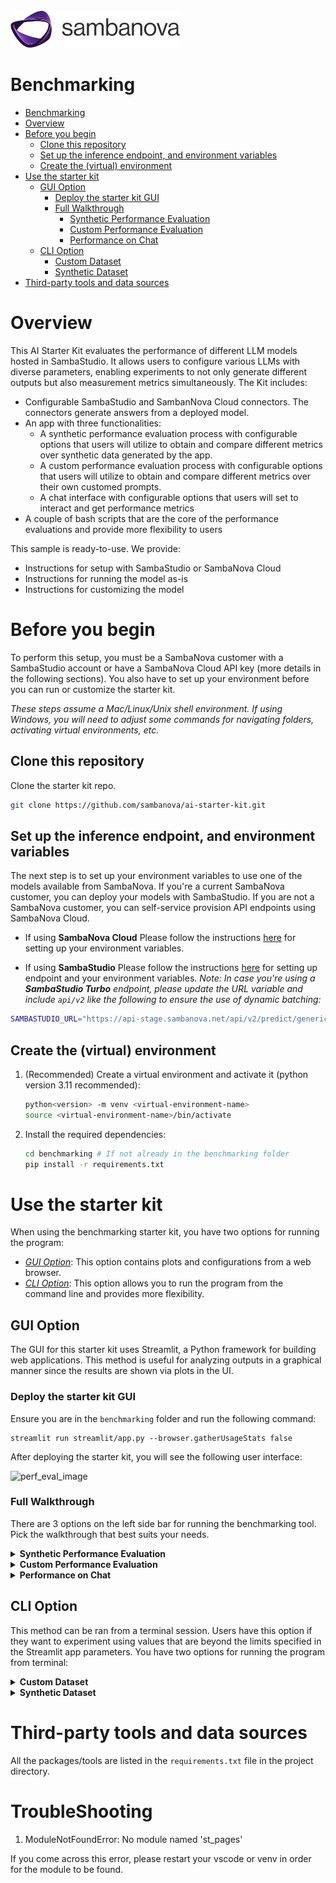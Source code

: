 
<a href="https://sambanova.ai/">
<picture>
 <source media="(prefers-color-scheme: dark)" srcset="../images/SambaNova-light-logo-1.png" height="60">
  <img alt="SambaNova logo" src="../images/SambaNova-dark-logo-1.png" height="60">
</picture>
</a>

Benchmarking
======================

<!-- TOC -->

- [Benchmarking](#benchmarking)
- [Overview](#overview)
- [Before you begin](#before-you-begin)
  - [Clone this repository](#clone-this-repository)
  - [Set up the inference endpoint, and environment variables](#set-up-the-inference-endpoint-and-environment-variables)
  - [Create the (virtual) environment](#create-the-virtual-environment)
- [Use the starter kit](#use-the-starter-kit)
  - [GUI Option](#gui-option)
    - [Deploy the starter kit GUI](#deploy-the-starter-kit-gui)
    - [Full Walkthrough](#full-walkthrough)
      - [Synthetic Performance Evaluation](#synthetic-performance-evaluation)
      - [Custom Performance Evaluation](#custom-performance-evaluation)
      - [Performance on Chat](#performance-on-chat)
  - [CLI Option](#cli-option)
    - [Custom Dataset](#custom-dataset)
    - [Synthetic Dataset](#synthetic-dataset)
- [Third-party tools and data sources](#third-party-tools-and-data-sources)

<!-- /TOC -->

# Overview

This AI Starter Kit evaluates the performance of different LLM models hosted in SambaStudio. It allows users to configure various LLMs with diverse parameters, enabling experiments to not only generate different outputs but also measurement metrics simultaneously. The Kit includes:
- Configurable SambaStudio and SambanNova Cloud connectors. The connectors generate answers from a deployed model.
- An app with three functionalities:
    - A synthetic performance evaluation process with configurable options that users will utilize to obtain and compare different metrics over synthetic data generated by the app.
    - A custom performance evaluation process with configurable options that users will utilize to obtain and compare different metrics over their own customed prompts. 
    - A chat interface with configurable options that users will set to interact and get performance metrics
- A couple of bash scripts that are the core of the performance evaluations and provide more flexibility to users

This sample is ready-to-use. We provide:
- Instructions for setup with SambaStudio or SambaNova Cloud
- Instructions for running the model as-is
- Instructions for customizing the model
   
# Before you begin

To perform this setup, you must be a SambaNova customer with a SambaStudio account or have a SambaNova Cloud API key (more details in the following sections). You also have to set up your environment before you can run or customize the starter kit. 

_These steps assume a Mac/Linux/Unix shell environment. If using Windows, you will need to adjust some commands for navigating folders, activating virtual environments, etc._

## Clone this repository

Clone the starter kit repo.
```bash
git clone https://github.com/sambanova/ai-starter-kit.git
```

## Set up the inference endpoint, and environment variables

The next step is to set up your environment variables to use one of the models available from SambaNova. If you're a current SambaNova customer, you can deploy your models with SambaStudio. If you are not a SambaNova customer, you can self-service provision API endpoints using SambaNova Cloud.

- If using **SambaNova Cloud** Please follow the instructions [here](../README.md#use-sambanova-cloud-option-1) for setting up your environment variables.

- If using **SambaStudio** Please follow the instructions [here](../README.md#use-sambastudio-option-2) for setting up endpoint and your environment variables. 
_Note: In case you're using a **SambaStudio Turbo** endpoint, please update the URL variable and include `api/v2` like the following to ensure the use of dynamic batching:_
``` bash
SAMBASTUDIO_URL="https://api-stage.sambanova.net/api/v2/predict/generic/12345678-9abc-def0-1234-56789abcdef0/456789ab-cdef-0123-4567-89abcdef0123"
```

## Create the (virtual) environment
1. (Recommended) Create a virtual environment and activate it (python version 3.11 recommended): 
    ```bash
    python<version> -m venv <virtual-environment-name>
    source <virtual-environment-name>/bin/activate
    ```

2. Install the required dependencies:
    ```bash
    cd benchmarking # If not already in the benchmarking folder
    pip install -r requirements.txt
    ```

# Use the starter kit

When using the benchmarking starter kit, you have two options for running the program:

- [*GUI Option*](#gui-option): This option contains plots and configurations from a web browser.
- [*CLI Option*](#cli-option): This option allows you to run the program from the command line and provides more flexibility.


## GUI Option

The GUI for this starter kit uses Streamlit, a Python framework for building web applications. This method is useful for analyzing outputs in a graphical manner since the results are shown via plots in the UI.

### Deploy the starter kit GUI

Ensure you are in the `benchmarking` folder and run the following command:

```shell
streamlit run streamlit/app.py --browser.gatherUsageStats false 
```

After deploying the starter kit, you will see the following user interface:

![perf_eval_image](./imgs/performance_eval.png)

### Full Walkthrough

There are 3 options on the left side bar for running the benchmarking tool. Pick the walkthrough that best suits your needs.

<details id="synthetic-performance-evaluation">
<summary><strong>Synthetic Performance Evaluation</strong></summary>

This option allows you to evaluate the performance of the selected LLM on synthetic data generated by this benchmarking tool.

1. Enter a model name and choose the right API type

     _Note: Currently we have specific prompting support for Llama2, Llama3, Mistral, Deepseek, Solar, and Eeve. Other instruction models can work, but number of tokens may not be close to the ones specified._

  - If the model specified is a bundle, specify the desired expert in the Model Name text box with the prefix `Bundle`. 
    - For example, the Samba-1 Turbo Llama-3-8B expert in studio is titled `Meta-Llama-3-8B-Instruct` so the model name would be `Bundle/Meta-Llama-3-8B-Instruct`.
  - If the model comes from a SambaStudio endpoint using its OpenAI compatible URL, enter the full model name shown on the model card. E.g. `Meta-Llama-3.1-70B-Instruct`.
  - If the model is a standalone model, enter the full model name shown on the model card. E.g. `Llama-2-70b-chat-hf`.
  - If the model is a SambaNova Cloud one, then be aware of the right model names used. Then, choose `SambaNova Cloud` in the API type dropdown option.
    - For example, the Llama-3-8B model in SambaNova Cloud is titled `Meta-Llama-3.1-8B-Instruct` so that will be the model name.

2. Set the configuration parameters

- **Number of input tokens**: The number of input tokens in the generated prompt. *Default*: 1000.
- **Number of output tokens**: The number of output tokens the LLM can generate. *Default*: 1000.
- **Number of total requests**: Number of requests sent. *Default*: 32. *Note*: the program can timeout before all requests are sent. Configure the **Timeout** parameter accordingly.
- **Number of concurrent requests**: The number of concurrent requests. *Default*: 1. For testing [batching-enabled models](https://docs.sambanova.ai/sambastudio/latest/dynamic-batching.html), this value should be greater than the largest batch_size one needs to test. The typical batch sizes that are supported are 1,4,8 and 16.
- **Timeout**: Number of seconds before program times out. *Default*: 600 seconds

3. Run the performance evaluation

- Click the `Run!` button. This will start the program and a progress bar will be shown in the UI.
- Depending on the parameter configurations, it should take between 1 min and 10 min. 

4. Analyze results

    _Note: Not all model endpoints currently support the calculation of server-side statistics. Depending on your choice of endpoint, you may see either client and server information, or you may see just the client-side information._

    **Plots**

    The plots compare (if available) the following:

    - **Server metrics**: These are performance metrics from the Server API. 
    - **Client metrics**: These are performance metrics computed on the client side / local machine.
    
    Additionally, if the endpoint supports dynamic batching, the plots will show per-batch metrics.

    The results are composed of five plots:

    - ```Distribution of TTFT by batch size```: This bar plot shows the median Time to First Token (TTFT) in a bold colored horizontal line, and a rectangular area representing the range between the 5th and 95th percentile. One should see higher values and higher variance in the client-side metrics compared to the server-side metrics. This difference is mainly due to the request waiting in the queue to be served (for concurrent requests), which is not included in server-side metrics. 

    - ```Distribution of end-to-end latency by batch size```: This bar plot shows the median end-to-end latency in a bold colored horizontal line, and a rectangular area representing the range between the 5th and 95th percentile. One should see higher values and higher variance in the client-side metrics compared to the server-side metrics. This difference is also mainly due to the request waiting in the queue to be served (for concurrent requests), which is not included in server-side metrics. 

    - ```Distribution of output throughput by batch size``` plot: This bar plot shows the median number of **output** tokens per second per request in a bold colored horizontal line, and a rectangular area representing the range between the 5th and 95th percentile. One should see good agreement between the client and server-side metrics. For endpoints that support dynamic batching, one should see a decreasing trend in metrics as the batch size increases.

    - ```Total output throughput per batch size```: This bar plot shows the median total tokens generated per second per batch in a bold colored horizontal line, and a rectangular area representing the range between the 5th and 95th percentile. One should see good agreement between the client and server-side metrics. This metric will calculate the same values as the previous metric for batch size = 1. However, for batch size > 1, it is estimated as the average of ```Output throughput by batch size * Batch size``` for each batch, to account for more generated tokens due to concurrent requests being served in batch mode.

    - ```LLM requests across time```: This gantt plot shows the duration of the TTFT and end-to-end latency per request in a timeline. One should expect latencies considerably greater than TTFTs, and multiple bars starting at the same time as number of concurrent requests specified. In addition, if the endpoint allows dynamic batching, one could see grouped bars according to the batch sizes supported.

5. Synthetic Performance common examples
    1. Dynamic batching speed  

        Parameters:
        - Model name: Bundle/Meta-Llama-3.1-70B-Instruct
        - API type: SambaStudio
        - Number of input tokens: 250
        - Number of output tokens: 250
        - Number of total requests: 80
        - Number of concurrent requests: 20
        - Timeout: 600
          
        Results:

        ![dynamic_batching_speed-ttft](./imgs/dynamic_batching_speed-ttft.png)
        ![dynamic_batching_speed-latency](./imgs/dynamic_batching_speed-latency.png)
        ![dynamic_batching_speed-output_throughput](./imgs/dynamic_batching_speed-output_throughput.png)
        ![dynamic_batching_speed-total_output_throughput](./imgs/dynamic_batching_speed-total_output_throughput.png)
        ![dynamic_batching_speed-gantt](./imgs/dynamic_batching_speed-gantt.png)
      
    2. High input and ouput tokens

        Parameters:
        - Model name: Bundle/Meta-Llama-3.1-70B-Instruct
        - API type: SambaStudio
        - Number of input tokens: 2000
        - Number of output tokens: 2000
        - Number of total requests: 80
        - Number of concurrent requests: 25
        - Timeout: 600

        Results:

        ![high_input_output_tokens-ttft](./imgs/high_input_output_tokens-ttft.png)
        ![high_input_output_tokens-latency](./imgs/high_input_output_tokens-latency.png)
        ![high_input_output_tokens-output_throughput](./imgs/high_input_output_tokens-output_throughput.png)
        ![high_input_output_tokens-total_output_throughput](./imgs/high_input_output_tokens-total_output_throughput.png)
        ![high_input_output_tokens-gantt](./imgs/high_input_output_tokens-gantt.png)

    3. Running multiple concurrent requests

        Parameters:
        - Model name: Bundle/Meta-Llama-3.1-70B-Instruct
        - API type: SambaStudio
        - Number of input tokens: 250
        - Number of output tokens: 250
        - Number of total requests: 1000
        - Number of concurrent requests: 100
        - Timeout: 600

        Results:
        
        ![running_multiple_concurrent_requests-ttft](./imgs/running_multiple_concurrent_requests-ttft.png)
        ![running_multiple_concurrent_requests-latency](./imgs/running_multiple_concurrent_requests-latency.png)
        ![running_multiple_concurrent_requests-output_throughput](./imgs/running_multiple_concurrent_requests-output_throughput.png)
        ![running_multiple_concurrent_requests-total_output_throughput](./imgs/running_multiple_concurrent_requests-total_output_throughput.png)
        ![running_multiple_concurrent_requests-gantt](./imgs/running_multiple_concurrent_requests-gantt.png)

  </details>

<details id="custom-performance-evaluation">
<summary><strong>Custom Performance Evaluation</strong></summary>

This option allows you to evaluate the performance of the selected LLM on your own custom dataset. The interface should look like this:

![Custom Performance Evaluation](./imgs/custom_performance_eval.png)

1. Prep your dataset

- The dataset needs to be in `.jsonl` format - these means a file with one JSON object per line.
- Each JSON object should have a `prompt` key with the value being the prompt you want to pass to the LLM.
  - You can use a different keyword instead of `prompt`, but it's important that all your JSON objects use the same key

2. Enter the dataset path

- The entered path should be an absolute path to your dataset.
  - For example: `/Users/johndoe/Documents/my_dataset.jsonl`

3. Enter a model name and choose the right API type

    _Note: Currently we have specific prompting support for Llama2, Llama3, Mistral, Deepseek, Solar, and Eeve. Other instruction models can work, but number of tokens may not be close to the ones specified.

  - If the model specified is a bundle, specify the desired expert in the Model Name text box with the prefix `Bundle`. 
    - For example, the Samba-1 Turbo Llama-3-8B expert in studio is titled `Meta-Llama-3-8B-Instruct` so the model name would be `Bundle/Meta-Llama-3-8B-Instruct`.
  - If the model comes from a SambaStudio endpoint using its OpenAI compatible URL, enter the full model name shown on the model card.
  - If the model is a standalone model, enter the full model name shown on the model card. E.g. `Llama-2-70b-chat-hf`.
  - If the model is a SambaNova Cloud one, then be aware of the right model names used. Then, choose `SambaNova Cloud` in the API type dropdown option.
    - For example, the Llama-3-8B model in SambaNova Cloud is titled `Meta-Llama-3.1-8B-Instruct` so that will be the model name

4. Set the configuration and tuning parameters

- **Number of concurrent requests**: The number of concurrent requests. *Default*: 1. For testing [batching-enabled models](https://docs.sambanova.ai/sambastudio/latest/dynamic-batching.html), this value should be greater than the largest batch_size one needs to test. The typical batch sizes that are supported are 1,4,8 and 16.
- **Timeout**: Number of seconds before program times out. *Default*: 600 seconds
- **Max Output Tokens**: Maximum number of tokens to generate. *Default*: 256
- **Save LLM Responses**: Whether to save the actual outputs of the LLM to an output file. The output file will contain the `response_texts` suffix.

5. Analyze results

    _Note: Not all model endpoints currently support the calculation of server-side statistics. Depending on your choice of endpoint, you may see either client and server information, or you may see just the client-side information._

    **Plots**

    The plots compare (if available) the following:

    - **Server metrics**: These are performance metrics from the Server API. 
    - **Client metrics**: These are performance metrics computed on the client side / local machine.
    
    Additionally, if the endpoint supports dynamic batching, the plots will show per-batch metrics.

    The results are composed of five plots:

    - ```Distribution of end-to-end latency by batch size```: This bar plot shows the median end-to-end latency in a bold colored horizontal line, and a rectangular area representing the range between the 5th and 95th percentile. One should see higher values and higher variance in the client-side metrics compared to the server-side metrics. This difference is also mainly due to the request waiting in the queue to be served (for concurrent requests), which is not included in server-side metrics. 

    - ```Distribution of output throughput by batch size``` plot: This bar plot shows the median number of **output** tokens per second per request in a bold colored horizontal line, and a rectangular area representing the range between the 5th and 95th percentile. One should see good agreement between the client and server-side metrics. For endpoints that support dynamic batching, one should see a decreasing trend in metrics as the batch size increases.

    - ```Total output throughput per batch size```: This bar plot shows the median total tokens generated per second per batch in a bold colored horizontal line, and a rectangular area representing the range between the 5th and 95th percentile. One should see good agreement between the client and server-side metrics. This metric will calculate the same values as the previous metric for batch size = 1. However, for batch size > 1, it is estimated as the average of ```Output throughput by batch size * Batch size``` for each batch, to account for more generated tokens due to concurrent requests being served in batch mode.

    - ```LLM requests across time```: This gantt plot shows the duration of the TTFT and end-to-end latency per request in a timeline. One should expect latencies considerably greater than TTFTs, and multiple bars starting at the same time as number of concurrent requests specified. In addition, if the endpoint allows dynamic batching, one could see grouped bars according to the batch sizes supported.
</details>

<details id="performance-on-chat">
<summary><strong>Performance on Chat</strong></summary>

This option allows you to measure performance during a multi-turn conversation with an LLM. The interface should look like this:

![perf_on_chat_image](./imgs/performance_on_chat.png)

1. Enter a model name and choose the right API type

  - If the model specified is a bundle, specify the desired expert in the Model Name text box with the prefix `Bundle`. 
    - For example, the Samba-1 Turbo Llama-3-8B expert in studio is titled `Meta-Llama-3-8B-Instruct` so the model name would be `Bundle/Meta-Llama-3-8B-Instruct`.
  - If the model comes from a SambaStudio endpoint using its OpenAI compatible URL, enter the full model name shown on the model card.
  - If the model is a standalone model, enter the full model name shown on the model card. E.g. `Llama-2-70b-chat-hf`.
  - If the model is a SambaNova Cloud one, then be aware of the right model names used. Then, choose `SambaNova Cloud` in the API type dropdown option.
    - For example, the Llama-3-8B model in SambaNova Cloud is titled `Meta-Llama-3.1-8B-Instruct` so that will be the model name

2. Set the configuration parameters

- **Max tokens to generate**: Maximum number of tokens to generate. *Default*: 256
<!-- - **Do sample**: 
- **Repetition penalty**:
- **Temperature**:
- **Top k**:
- **Top p**: -->

3. Start the chat session

After entering the model name and configuring the parameters, press `Run!` to activate the chat session.

4. Ask anything and see results

Users are able to ask anything and get a generated answer to their questions, as shown in the image below. In addition to the back and forth conversations between the user and the LLM, there is a expander option that users can click to see the following metrics per each LLM response:
- **Latency (s)**
- **Throughput (tokens/s)**
- **Time to first token (s)**

![perf_on_chat_image](./imgs/performance_on_chat_results.png)
</details>



## CLI Option

This method can be ran from a terminal session. Users have this option if they want to experiment using values that are beyond the limits specified in the Streamlit app parameters. You have two options for running the program from terminal:

<details id="custom-dataset">
<summary><strong>Custom Dataset</summary></strong>

_Note: Currently we have specific prompting support for Llama2, Llama3, Mistral, Deepseek, Solar, and Eeve. Other instruction models can work, but number of tokens may not be close to the ones specified._

1. Open the file `run_custom_dataset.sh` and configure the following parameters:
  - **model-name**: Model name to be used. See section `1. Enter a model name and choose the right API type` in [Synthetic Performance Evaluation](#synthetic-performance-evaluation) for more information about model name.
  - **llm-api**: API type to be chosen. If it's a SambaNova Cloud model, double check the right model name spelling because it's shorter than other SambaStudio model names.
  - **results-dir**: Path to the results directory. _Default_: "./data/results/llmperf"
  - **num-concurrent-requests**: Number of concurrent requests. _Default_: 1
  - **timeout**: Timeout in seconds. _Default_: 600
  - **input-file-path**: The location of the custom dataset that you want to evaluate with
  - **save-llm-responses**: Whether to save the actual outputs of the LLM to an output file. The output file will contain the `response_texts` suffix.

  _Note_: You should leave the `--mode` parameter untouched - this indicates what dataset mode to use. 

2. Run the script

- Run the following command in your terminal:
```shell
sh run_custom_dataset.sh
```
- The evaluation process will start and a progress bar will be shown until it's complete.

3. Analyze results

- Results will be saved at the location specified in `results-dir`.
- The name of the output files will depend on the input file name, mode name, and number of concurrent requests. You should see files that follow a similar format to the following:

```
<MODEL_NAME>_{FILE_NAME}_{NUM_CONCURRENT_REQUESTS}_{MODE}
```
- For each run, two files are generated with the following suffixes in the output file names: `_individual_responses` and `_summary`.
  
  - Individual responses file

    - This output file contains the number of input and output tokens, number of total tokens, Time To First Token (TTFT), End-To-End Latency (E2E Latency) and Throughput from Server (if available) and Client side, for each individual request sent to the LLM. Users can use this data for further analysis. We provide this notebook `notebooks/analyze-token-benchmark-results.ipynb` with some charts that they can use to start.

![individual_responses_image](./imgs/perf_eval_individual_responses_output.png)

  - Summary file

    - This file includes various statistics such as percentiles, mean and standard deviation to describe the number of input and output tokens, number of total tokens, Time To First Token (TTFT), End-To-End Latency (E2E Latency) and Throughput from Client side. It also provides additional data points that bring more information about the overall run, like inputs used, number of errors, and number of completed requests per minute. 

![summary_output_image](./imgs/perf_eval_summary_output.png)
</details>

<details id="synthetic-dataset">
<summary><strong>Synthetic Dataset</summary></strong>

_Note: Currently we have specific prompting support for Llama2, Llama3, Mistral, Deepseek, Solar, and Eeve. Other instruction models can work, but number of tokens may not be close to the ones specified._

1. Open the file `run_synthetic_dataset.sh` and configure the following parameters:
  - **model-name**: Model name to be used. See section `1. Enter a model name and choose the right API type` in [Synthetic Performance Evaluation](#synthetic-performance-evaluation) for more information about model name.
  - **llm-api**: API type to be chosen. If it's a SambaNova Cloud model, double check the right model name spelling because it's shorter than other SambaStudio model names.
  - **results-dir**: Path to the results directory. _Default_: "./data/results/llmperf"
  - **num-concurrent-requests**: Number of concurrent requests. _Default_: 1
  - **timeout**: Timeout in seconds. _Default_: 600
  - **num-input-tokens**: Number of input tokens to include in the request prompts. It's recommended to choose no more than 2000 tokens to avoid long wait times. _Default_: 1000.
  - **num-output-tokens**: Number of output tokens in the generation. It's recommended to choose no more than 2000 tokens to avoid long wait times. _Default_: 1000.
  - **num-requests**: Number of requests sent. _Default_: 16. _Note_: the program can timeout before all requests are sent. Configure the **Timeout** parameter accordingly.

   _Note_: You should leave the `--mode` parameter untouched - this indicates what dataset mode to use.

2. Run the script

- Run the following command in your terminal:
```shell
sh run_synthetic_dataset.sh
```
- The evaluation process will start and a progress bar will be shown until it's complete.

3. Analyze results

- Results will be saved at the location specified in `results-dir`.
- The name of the output files will depend on the input file name, mode name, and number of concurrent requests. You should see files that follow a similar format to the following:

```
<MODEL_NAME>_{NUM_INPUT_TOKENS}_{NUM_OUTPUT_TOKENS}_{NUM_CONCURRENT_REQUESTS}_{MODE}
```

- For each run, two files are generated with the following suffixes in the output file names: `_individual_responses` and `_summary`.
  
  - Individual responses file

    - This output file contains the number of input and output tokens, number of total tokens, Time To First Token (TTFT), End-To-End Latency (E2E Latency) and Throughput from Server (if available) and Client side, for each individual request sent to the LLM. Users can use this data for further analysis. We provide this notebook `notebooks/analyze-token-benchmark-results.ipynb` with some charts that they can use to start.

![individual_responses_image](./imgs/perf_eval_individual_responses_output.png)

  - Summary file

    - This file includes various statistics such as percentiles, mean and standard deviation to describe the number of input and output tokens, number of total tokens, Time To First Token (TTFT), End-To-End Latency (E2E Latency) and Throughput from Client side. It also provides additional data points that bring more information about the overall run, like inputs used, number of errors, and number of completed requests per minute. 

![summary_output_image](./imgs/perf_eval_summary_output.png)

- There's an additional notebook `notebooks/multiple-models-benchmark.ipynb` that will help users on running multiple benchmarks with different experts and gather performance results in one single table. A Bundle endpoint is meant to be used for this analysis. 
</details>


# Third-party tools and data sources 

All the packages/tools are listed in the `requirements.txt` file in the project directory.

# TroubleShooting

1. ModuleNotFoundError: No module named 'st_pages'

If you come across this error, please restart your vscode or venv in order for the module to be found.

<!-- JS scripts -->
<script>
function openDetails(id) {
  const details = document.getElementById(id);
  if (details && !details.open) {
    details.open = true;  
  }
}
</script>
